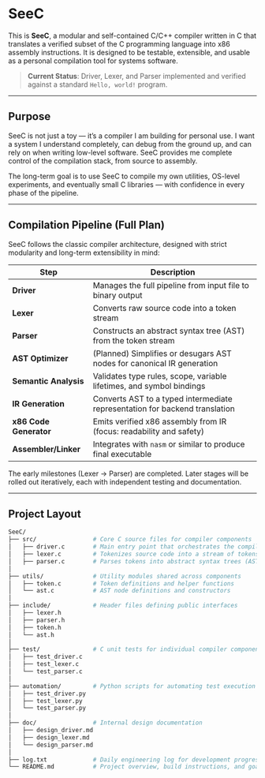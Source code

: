 # SeeC

This is **SeeC**, a modular and self-contained C/C++ compiler written in C that translates a verified subset of the C programming language into x86 assembly instructions. It is designed to be testable, extensible, and usable as a personal compilation tool for systems software.

> **Current Status**: Driver, Lexer, and Parser implemented and verified against a standard `Hello, world!` program.

---

## Purpose

SeeC is not just a toy — it’s a compiler I am building for personal use. I want a system I understand completely, can debug from the ground up, and can rely on when writing low-level software. SeeC provides me complete control of the compilation stack, from source to assembly.

The long-term goal is to use SeeC to compile my own utilities, OS-level experiments, and eventually small C libraries — with confidence in every phase of the pipeline.

---

## Compilation Pipeline (Full Plan)

SeeC follows the classic compiler architecture, designed with strict modularity and long-term extensibility in mind:

| Step                   | Description                                                                 |
|------------------------|-----------------------------------------------------------------------------|
| **Driver**             | Manages the full pipeline from input file to binary output                  |
| **Lexer**              | Converts raw source code into a token stream                                |
| **Parser**             | Constructs an abstract syntax tree (AST) from the token stream              |
| **AST Optimizer**      | (Planned) Simplifies or desugars AST nodes for canonical IR generation      |
| **Semantic Analysis**  | Validates type rules, scope, variable lifetimes, and symbol bindings        |
| **IR Generation**      | Converts AST to a typed intermediate representation for backend translation |
| **x86 Code Generator** | Emits verified x86 assembly from IR (focus: readability and safety)         |
| **Assembler/Linker**   | Integrates with `nasm` or similar to produce final executable               |

The early milestones (Lexer -> Parser) are completed. Later stages will be rolled out iteratively, each with independent testing and documentation.

---

## Project Layout

```bash
SeeC/
├── src/                # Core C source files for compiler components
│   ├── driver.c        # Main entry point that orchestrates the compilation pipeline
│   ├── lexer.c         # Tokenizes source code into a stream of tokens
│   ├── parser.c        # Parses tokens into abstract syntax trees (AST)
│
├── utils/              # Utility modules shared across components
│   ├── token.c         # Token definitions and helper functions
│   └── ast.c           # AST node definitions and constructors
│
├── include/            # Header files defining public interfaces
│   ├── lexer.h
│   ├── parser.h
│   ├── token.h
│   └── ast.h
│
├── test/               # C unit tests for individual compiler components
│   ├── test_driver.c
│   ├── test_lexer.c
│   └── test_parser.c
│
├── automation/         # Python scripts for automating test execution and validation
│   ├── test_driver.py
│   ├── test_lexer.py
│   └── test_parser.py
│
├── doc/                # Internal design documentation
│   ├── design_driver.md
│   ├── design_lexer.md
│   └── design_parser.md
│
├── log.txt             # Daily engineering log for development progress and decisions
└── README.md           # Project overview, build instructions, and goals

